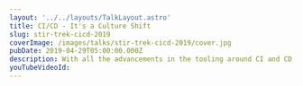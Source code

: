 ```yaml
---
layout: '../../layouts/TalkLayout.astro'
title: CI/CD - It's a Culture Shift
slug: stir-trek-cicd-2019
coverImage: /images/talks/stir-trek-cicd-2019/cover.jpg
pubDate: 2019-04-29T05:00:00.000Z
description: With all the advancements in the tooling around CI and CD, implementing the technology has never been easier. Helping your team embrace the cultural change necessary to follow this cycle… that’s another story.
youTubeVideoId: 
---
```

